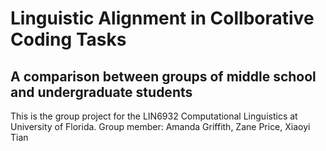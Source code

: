 # Linguistic Alignment in Collborative Coding Tasks
## A comparison between groups of middle school and undergraduate students
This is the group project for the LIN6932 Computational Linguistics at University of Florida. 
Group member: Amanda Griffith, Zane Price, Xiaoyi Tian 
